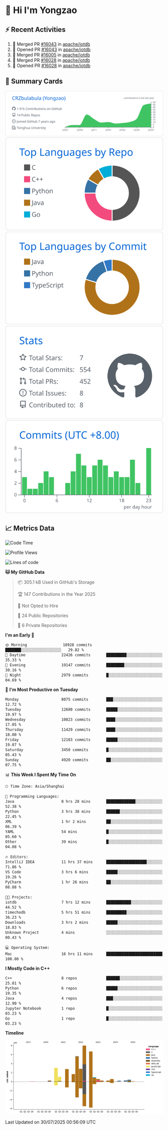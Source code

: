 # 👋 Hi I'm Yongzao

## ⚡ Recent Activities
<!--START_SECTION:activity-->
1. 🎉 Merged PR [#16043](https://github.com/apache/iotdb/pull/16043) in [apache/iotdb](https://github.com/apache/iotdb)
2. 💪 Opened PR [#16043](https://github.com/apache/iotdb/pull/16043) in [apache/iotdb](https://github.com/apache/iotdb)
3. 🎉 Merged PR [#16005](https://github.com/apache/iotdb/pull/16005) in [apache/iotdb](https://github.com/apache/iotdb)
4. 🎉 Merged PR [#16028](https://github.com/apache/iotdb/pull/16028) in [apache/iotdb](https://github.com/apache/iotdb)
5. 💪 Opened PR [#16028](https://github.com/apache/iotdb/pull/16028) in [apache/iotdb](https://github.com/apache/iotdb)
<!--END_SECTION:activity-->

## 🎑 Summary Cards

[![](https://raw.githubusercontent.com/CRZbulabula/CRZbulabula/main/profile-summary-card-output/github/0-profile-details.svg)](https://github.com/vn7n24fzkq/github-profile-summary-cards)
[![](https://raw.githubusercontent.com/CRZbulabula/CRZbulabula/main/profile-summary-card-output/github/1-repos-per-language.svg)](https://github.com/vn7n24fzkq/github-profile-summary-cards) [![](https://raw.githubusercontent.com/CRZbulabula/CRZbulabula/main/profile-summary-card-output/github/2-most-commit-language.svg)](https://github.com/vn7n24fzkq/github-profile-summary-cards)
[![](https://raw.githubusercontent.com/CRZbulabula/CRZbulabula/main/profile-summary-card-output/github/3-stats.svg)](https://github.com/vn7n24fzkq/github-profile-summary-cards) [![](https://raw.githubusercontent.com/CRZbulabula/CRZbulabula/main/profile-summary-card-output/github/4-productive-time.svg)](https://github.com/vn7n24fzkq/github-profile-summary-cards)

## 📈 Metrics Data

<!--START_SECTION:waka-->
![Code Time](http://img.shields.io/badge/Code%20Time-1%2C093%20hrs%2022%20mins-blue)

![Profile Views](http://img.shields.io/badge/Profile%20Views-0-blue)

![Lines of code](https://img.shields.io/badge/From%20Hello%20World%20I%27ve%20Written-35.0%20million%20lines%20of%20code-blue)

**🐱 My GitHub Data** 

> 📦 305.1 kB Used in GitHub's Storage 
 > 
> 🏆 147 Contributions in the Year 2025
 > 
> 🚫 Not Opted to Hire
 > 
> 📜 24 Public Repositories 
 > 
> 🔑 6 Private Repositories 
 > 
**I'm an Early 🐤** 

```text
🌞 Morning                18928 commits       ███████░░░░░░░░░░░░░░░░░░   29.82 % 
🌆 Daytime                22426 commits       █████████░░░░░░░░░░░░░░░░   35.33 % 
🌃 Evening                19147 commits       ████████░░░░░░░░░░░░░░░░░   30.16 % 
🌙 Night                  2979 commits        █░░░░░░░░░░░░░░░░░░░░░░░░   04.69 % 
```
📅 **I'm Most Productive on Tuesday** 

```text
Monday                   8075 commits        ███░░░░░░░░░░░░░░░░░░░░░░   12.72 % 
Tuesday                  12680 commits       █████░░░░░░░░░░░░░░░░░░░░   19.97 % 
Wednesday                10823 commits       ████░░░░░░░░░░░░░░░░░░░░░   17.05 % 
Thursday                 11429 commits       ████░░░░░░░░░░░░░░░░░░░░░   18.00 % 
Friday                   12103 commits       █████░░░░░░░░░░░░░░░░░░░░   19.07 % 
Saturday                 3450 commits        █░░░░░░░░░░░░░░░░░░░░░░░░   05.43 % 
Sunday                   4920 commits        ██░░░░░░░░░░░░░░░░░░░░░░░   07.75 % 
```


📊 **This Week I Spent My Time On** 

```text
🕑︎ Time Zone: Asia/Shanghai

💬 Programming Languages: 
Java                     8 hrs 28 mins       █████████████░░░░░░░░░░░░   52.38 % 
Python                   3 hrs 38 mins       ██████░░░░░░░░░░░░░░░░░░░   22.45 % 
XML                      1 hr 2 mins         ██░░░░░░░░░░░░░░░░░░░░░░░   06.39 % 
YAML                     54 mins             █░░░░░░░░░░░░░░░░░░░░░░░░   05.60 % 
Other                    39 mins             █░░░░░░░░░░░░░░░░░░░░░░░░   04.08 % 

🔥 Editors: 
IntelliJ IDEA            11 hrs 37 mins      ██████████████████░░░░░░░   71.86 % 
VS Code                  3 hrs 6 mins        █████░░░░░░░░░░░░░░░░░░░░   19.26 % 
PyCharm                  1 hr 26 mins        ██░░░░░░░░░░░░░░░░░░░░░░░   08.88 % 

🐱‍💻 Projects: 
iotdb                    7 hrs 12 mins       ███████████░░░░░░░░░░░░░░   44.52 % 
timechodb                5 hrs 51 mins       █████████░░░░░░░░░░░░░░░░   36.23 % 
Downloads                3 hrs 2 mins        █████░░░░░░░░░░░░░░░░░░░░   18.83 % 
Unknown Project          4 mins              ░░░░░░░░░░░░░░░░░░░░░░░░░   00.43 % 

💻 Operating System: 
Mac                      16 hrs 11 mins      █████████████████████████   100.00 % 
```

**I Mostly Code in C++** 

```text
C++                      8 repos             ██████░░░░░░░░░░░░░░░░░░░   25.81 % 
Python                   6 repos             █████░░░░░░░░░░░░░░░░░░░░   19.35 % 
Java                     4 repos             ███░░░░░░░░░░░░░░░░░░░░░░   12.90 % 
Jupyter Notebook         1 repo              █░░░░░░░░░░░░░░░░░░░░░░░░   03.23 % 
Go                       1 repo              █░░░░░░░░░░░░░░░░░░░░░░░░   03.23 % 
```



**Timeline**

![Lines of Code chart](https://raw.githubusercontent.com/CRZbulabula/CRZbulabula/main/assets/bar_graph.png)


 Last Updated on 30/07/2025 00:56:09 UTC
<!--END_SECTION:waka-->

